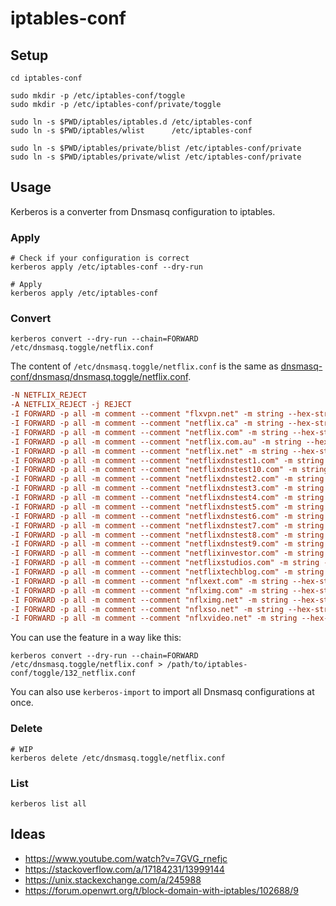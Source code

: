 # iptables-conf



## Setup
```shell
cd iptables-conf

sudo mkdir -p /etc/iptables-conf/toggle
sudo mkdir -p /etc/iptables-conf/private/toggle

sudo ln -s $PWD/iptables/iptables.d /etc/iptables-conf
sudo ln -s $PWD/iptables/wlist      /etc/iptables-conf

sudo ln -s $PWD/iptables/private/blist /etc/iptables-conf/private
sudo ln -s $PWD/iptables/private/wlist /etc/iptables-conf/private
```



## Usage
Kerberos is a converter from Dnsmasq configuration to iptables.

### Apply
```shell
# Check if your configuration is correct
kerberos apply /etc/iptables-conf --dry-run
```

```shell
# Apply
kerberos apply /etc/iptables-conf
```

### Convert
```shell
kerberos convert --dry-run --chain=FORWARD /etc/dnsmasq.toggle/netflix.conf
```

The content of `/etc/dnsmasq.toggle/netflix.conf` is the same as [dnsmasq-conf/dnsmasq/dnsmasq.toggle/netflix.conf](https://github.com/noraworld/dnsmasq-conf/blob/b8262f86d4076027915550760bb829d21ba69816/dnsmasq/dnsmasq.toggle/netflix.conf).

```conf
-N NETFLIX_REJECT
-A NETFLIX_REJECT -j REJECT
-I FORWARD -p all -m comment --comment "flxvpn.net" -m string --hex-string "flxvpn|03|net" --algo bm -j NETFLIX_REJECT
-I FORWARD -p all -m comment --comment "netflix.ca" -m string --hex-string "netflix|02|ca" --algo bm -j NETFLIX_REJECT
-I FORWARD -p all -m comment --comment "netflix.com" -m string --hex-string "netflix|03|com" --algo bm -j NETFLIX_REJECT
-I FORWARD -p all -m comment --comment "netflix.com.au" -m string --hex-string "netflix|03|com|02|au" --algo bm -j NETFLIX_REJECT
-I FORWARD -p all -m comment --comment "netflix.net" -m string --hex-string "netflix|03|net" --algo bm -j NETFLIX_REJECT
-I FORWARD -p all -m comment --comment "netflixdnstest1.com" -m string --hex-string "netflixdnstest1|03|com" --algo bm -j NETFLIX_REJECT
-I FORWARD -p all -m comment --comment "netflixdnstest10.com" -m string --hex-string "netflixdnstest10|03|com" --algo bm -j NETFLIX_REJECT
-I FORWARD -p all -m comment --comment "netflixdnstest2.com" -m string --hex-string "netflixdnstest2|03|com" --algo bm -j NETFLIX_REJECT
-I FORWARD -p all -m comment --comment "netflixdnstest3.com" -m string --hex-string "netflixdnstest3|03|com" --algo bm -j NETFLIX_REJECT
-I FORWARD -p all -m comment --comment "netflixdnstest4.com" -m string --hex-string "netflixdnstest4|03|com" --algo bm -j NETFLIX_REJECT
-I FORWARD -p all -m comment --comment "netflixdnstest5.com" -m string --hex-string "netflixdnstest5|03|com" --algo bm -j NETFLIX_REJECT
-I FORWARD -p all -m comment --comment "netflixdnstest6.com" -m string --hex-string "netflixdnstest6|03|com" --algo bm -j NETFLIX_REJECT
-I FORWARD -p all -m comment --comment "netflixdnstest7.com" -m string --hex-string "netflixdnstest7|03|com" --algo bm -j NETFLIX_REJECT
-I FORWARD -p all -m comment --comment "netflixdnstest8.com" -m string --hex-string "netflixdnstest8|03|com" --algo bm -j NETFLIX_REJECT
-I FORWARD -p all -m comment --comment "netflixdnstest9.com" -m string --hex-string "netflixdnstest9|03|com" --algo bm -j NETFLIX_REJECT
-I FORWARD -p all -m comment --comment "netflixinvestor.com" -m string --hex-string "netflixinvestor|03|com" --algo bm -j NETFLIX_REJECT
-I FORWARD -p all -m comment --comment "netflixstudios.com" -m string --hex-string "netflixstudios|03|com" --algo bm -j NETFLIX_REJECT
-I FORWARD -p all -m comment --comment "netflixtechblog.com" -m string --hex-string "netflixtechblog|03|com" --algo bm -j NETFLIX_REJECT
-I FORWARD -p all -m comment --comment "nflxext.com" -m string --hex-string "nflxext|03|com" --algo bm -j NETFLIX_REJECT
-I FORWARD -p all -m comment --comment "nflximg.com" -m string --hex-string "nflximg|03|com" --algo bm -j NETFLIX_REJECT
-I FORWARD -p all -m comment --comment "nflximg.net" -m string --hex-string "nflximg|03|net" --algo bm -j NETFLIX_REJECT
-I FORWARD -p all -m comment --comment "nflxso.net" -m string --hex-string "nflxso|03|net" --algo bm -j NETFLIX_REJECT
-I FORWARD -p all -m comment --comment "nflxvideo.net" -m string --hex-string "nflxvideo|03|net" --algo bm -j NETFLIX_REJECT
```

You can use the feature in a way like this:

```shell
kerberos convert --dry-run --chain=FORWARD /etc/dnsmasq.toggle/netflix.conf > /path/to/iptables-conf/toggle/132_netflix.conf
```

You can also use `kerberos-import` to import all Dnsmasq configurations at once.

### Delete
```shell
# WIP
kerberos delete /etc/dnsmasq.toggle/netflix.conf
```

### List
```shell
kerberos list all
```



## Ideas
* https://www.youtube.com/watch?v=7GVG_rnefjc
* https://stackoverflow.com/a/17184231/13999144
* https://unix.stackexchange.com/a/245988
* https://forum.openwrt.org/t/block-domain-with-iptables/102688/9
